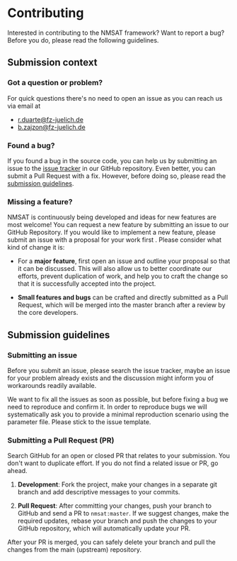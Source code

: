 # Contributing

Interested in contributing to the NMSAT framework? Want to report a bug? Before
you do, please read the following guidelines.

## Submission context

### Got a question or problem?

For quick questions there's no need to open an issue as you can reach us via email at 

* r.duarte@fz-juelich.de
* b.zajzon@fz-juelich.de


### Found a bug?

If you found a bug in the source code, you can help us by submitting an issue
to the [issue tracker][2] in our GitHub repository. Even better, you can submit
a Pull Request with a fix. However, before doing so, please read the
[submission guidelines][3].

  [2]: https://github.com/zbarni/nmsat/issues
  [3]: #submission-guidelines

### Missing a feature?

NMSAT is continuously being developed and ideas for new features are most welcome! 
You can request a new feature by submitting an issue to our GitHub Repository.
If you would like to implement a new feature, please submit an issue with a
proposal for your work first . Please consider what kind of change
it is:

* For a **major feature**, first open an issue and outline your proposal so
  that it can be discussed. This will also allow us to better coordinate our
  efforts, prevent duplication of work, and help you to craft the change so
  that it is successfully accepted into the project.

* **Small features and bugs** can be crafted and directly submitted as a Pull
  Request, which will be merged into the master branch after a review by the 
  core developers. 

## Submission guidelines

### Submitting an issue

Before you submit an issue, please search the issue tracker, maybe an issue for
your problem already exists and the discussion might inform you of workarounds
readily available.

We want to fix all the issues as soon as possible, but before fixing a bug we
need to reproduce and confirm it. In order to reproduce bugs we will
systematically ask you to provide a minimal reproduction scenario using the
parameter file. Please stick to the issue template.

<!--Unfortunately we are not able to investigate / fix bugs without a minimal-->
<!--reproduction scenario, so if we don't hear back from you we may close the issue.-->

### Submitting a Pull Request (PR)

Search GitHub for an open or closed PR that relates to your submission. You
don't want to duplicate effort. If you do not find a related issue or PR,
go ahead.

1. **Development**: Fork the project, make your changes in a separate git branch 
  and add descriptive messages to your commits.

2. **Pull Request**: After committing your changes, push
  your branch to GitHub and send a PR to `nmsat:master`. If we
  suggest changes, make the required updates, rebase your branch and push the
  changes to your GitHub repository, which will automatically update your PR.

After your PR is merged, you can safely delete your branch and pull the changes
from the main (upstream) repository.